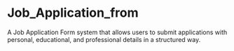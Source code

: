 # Job_Application_from
A Job Application Form system that allows users to submit applications with personal, educational, and professional details in a structured way.
